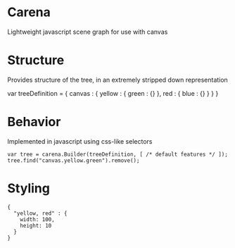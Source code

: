 # Carena

Lightweight javascript scene graph for use with canvas


# Structure

Provides structure of the tree, in an extremely stripped down representation

   var treeDefinition = {
      canvas : { 
        yellow : {
          green : {}
       },
       red : {
         blue : {}
       }
     }
   }

# Behavior

Implemented in javascript using css-like selectors

    var tree = carena.Builder(treeDefinition, [ /* default features */ ]);
    tree.find("canvas.yellow.green").remove();

# Styling

    { 
      "yellow, red" : {
        width: 100,
        height: 10
      }
    }
     